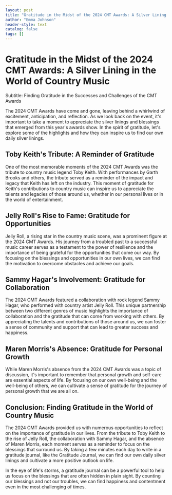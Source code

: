 ```yaml
---
layout: post
title: "Gratitude in the Midst of the 2024 CMT Awards: A Silver Lining in the World of Country Music"
author: "Emma Johnson"
header-style: text
catalog: false
tags: []
---
```


# Gratitude in the Midst of the 2024 CMT Awards: A Silver Lining in the World of Country Music

Subtitle: Finding Gratitude in the Successes and Challenges of the CMT Awards

The 2024 CMT Awards have come and gone, leaving behind a whirlwind of excitement, anticipation, and reflection. As we look back on the event, it's important to take a moment to appreciate the silver linings and blessings that emerged from this year's awards show. In the spirit of gratitude, let's explore some of the highlights and how they can inspire us to find our own daily silver linings.

## Toby Keith's Tribute: A Reminder of Gratitude

One of the most memorable moments of the 2024 CMT Awards was the tribute to country music legend Toby Keith. With performances by Garth Brooks and others, the tribute served as a reminder of the impact and legacy that Keith has left on the industry. This moment of gratitude for Keith's contributions to country music can inspire us to appreciate the talents and legacies of those around us, whether in our personal lives or in the world of entertainment.

## Jelly Roll's Rise to Fame: Gratitude for Opportunities

Jelly Roll, a rising star in the country music scene, was a prominent figure at the 2024 CMT Awards. His journey from a troubled past to a successful music career serves as a testament to the power of resilience and the importance of being grateful for the opportunities that come our way. By focusing on the blessings and opportunities in our own lives, we can find the motivation to overcome obstacles and achieve our goals.

## Sammy Hagar's Involvement: Gratitude for Collaboration

The 2024 CMT Awards featured a collaboration with rock legend Sammy Hagar, who performed with country artist Jelly Roll. This unique partnership between two different genres of music highlights the importance of collaboration and the gratitude that can come from working with others. By appreciating the talents and contributions of those around us, we can foster a sense of community and support that can lead to greater success and happiness.

## Maren Morris's Absence: Gratitude for Personal Growth

While Maren Morris's absence from the 2024 CMT Awards was a topic of discussion, it's important to remember that personal growth and self-care are essential aspects of life. By focusing on our own well-being and the well-being of others, we can cultivate a sense of gratitude for the journey of personal growth that we are all on.

## Conclusion: Finding Gratitude in the World of Country Music

The 2024 CMT Awards provided us with numerous opportunities to reflect on the importance of gratitude in our lives. From the tribute to Toby Keith to the rise of Jelly Roll, the collaboration with Sammy Hagar, and the absence of Maren Morris, each moment serves as a reminder to focus on the blessings that surround us. By taking a few minutes each day to write in a gratitude journal, like the Gratitude Journal, we can find our own daily silver linings and cultivate a more positive outlook on life.

In the eye of life's storms, a gratitude journal can be a powerful tool to help us focus on the blessings that are often hidden in plain sight. By counting our blessings and not our troubles, we can find happiness and contentment even in the most challenging of times.